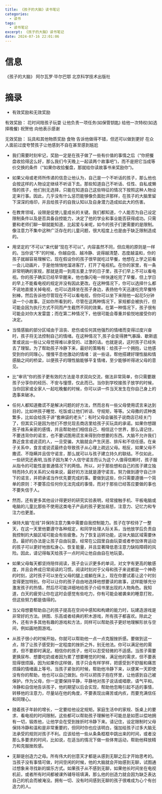 ```yaml
---
title: 《孩子的大脑》读书笔记
categories:
  - 读书
tags:
  - 读书笔记
excerpt: 《孩子的大脑》读书笔记
date: 2024-07-16 22:01:06
---
```


# 信息

《孩子的大脑》 阿尔瓦罗·毕尔巴鄂 北京科学技术出版社

# 摘录

- 有效奖励和无效奖励

有效奖励：
花时间陪孩子玩耍
让他负责一项任务(如保管钥匙)
给他一次特权(如选择晚餐)
祝贺他
向他表示感谢

无效奖励：
玩具和其他物质奖励
食物
告诉他做得不错，但还可以做到更好
在众人面前过度夸赞孩子让他感到不自在甚至感到尴尬

- 我们需要时刻牢记，奖励一定是在孩子做了一些有价值的事情之后（“你把餐盘收拾得这么好，那么我们今天晚上一起读两个故事吧”)，而不是把它当成等价交换的条件（“如果你收拾餐盘，那就给你读故事书来奖励你”)。

- 如果父母或老师所传递的信息让他认为，自己是一个不听话的孩子，那么他也会按这样的人物设定继续不听话下去。那些知道自己不听话、任性、自私或懒惰的孩子，他们别无选择，只能在知道自己这些特征的情况下按照这种人物设定来行事。因此，几乎没有什么惩罚能够像负面批评那样，在孩子的大脑里留下深深的烙印，并且给孩子的自我认知以及自身潜力造成如此大的伤害。

- 在教育领域，设限是促使儿童成长的关键。我们都知道，个人能否为自己设定限制条件以及是否具备自控能力，决定了他的学业和事业能否获得成功。只需要和老师们聊一聊就能知道，比起爱与亲呢，如今的孩子们更需要的是限制。像注意力不集中这种广泛存在的儿童问题，很大程度上也是由于缺乏限制造成的。

- 用坚定的“不可以”来代替“现在不可以”。内容虽然不同，但应用的原则是一样的。当你说“不”的时候，你越自信、越冷静、说得越清楚、态度越温和，你的孩子就越容易理解它。现在假设你的孩子很早就吃过早餐，他想在上学之前看一会儿动画片，于是他悄悄地溜进客厅，打开了电视机。在你的家里，有一条非常明确的家规，那就是周一到周五要上学的日子里，孩子们早上不可以看电视。你的孩子确实已经早早醒来，他也像闪电一样快速吃完了早餐，但上学日的早上不能看电视的规定并没有因此更改。在这种情况下，你可以选择什么都不说地直接关掉电视，也可以选择坐在孩子身边，表扬他今天迅速吃完早餐特别棒，然后告诉他尽管现在不可以看电视，但你可以坐下来陪他一起花5分钟读一个小故事。正如你所看到的，尽管在这两种情况下，家规都会被执行，但可能会因为执行方式不同而产生截然不同的效果。在第一种情况下，孩子很有可能会对你大发雷霆；而在第二种情况下，他很可能会尊重并偷悦地接受你的决定。

- 当情感脑的部分区域由于沮丧、悲伤或任何其他强烈的情绪而变得过度兴奋时，孩子将无法控制自己的情绪。在这种情况下,孩子会变得脾气暴躁、歇斯底里或说出一些让父母觉得难以承受的、过激的话。也就是说，这时孩子已经失去了理智。为了帮助孩子冷静下来，最好的策略有：给孩子一个拥抱，让他感受到你的同理心，慢慢平息他激动的情绪：说一些话，帮他搭建好理性脑和情感脑之间的桥梁，以便孩子的理性脑能够平复情绪，至少能够听得进父母的意见。

- 比“审讯”你的孩子更有效的方法是寻求双向交流，做法非常简单，你只需要跟孩子分享你的经历、不安与憧憬，仅此而已。当你到学校接孩子放学的时候，当你回家或全家人一起吃晚餐的时候，你可以讲一件当天发生在你自己身上的逸事来破冰。

- 任何人都知道撒谎不是解决问题的好方法，然而总有一些父母使用谎言来达到目的，比如哄孩子睡觉、吃饭或让他们听话、守规矩，等等。父母撒的谎种类繁多，比如会给孩子讲“套麻袋的老头”；有时父母会骗孩子说商店已经关门了，但其实只是因为他们不想兑现去商店里给孩子买玩具的承诺。如果你想跟孩子维系亲密的感情，并且帮助他们相信自己、相信这个世界，那么请记住，不要违背你的诺言，也不要试图用谎言来得到你想要的东西。大脑不允许我们靠近食言或说谎的人，一旦受骗，大脑就会产生厌恶、排斥和不信任感。在亲子关系中，食言或说谎最终会导致孩子从心理上疏远父母。相反，如果父母不撒谎、不隐瞒并且信守诺言，那么就可以与孩子建立持久的联结。不仅如此，一些研究还表明,当孩子因为某个人信守诺言而认为这个人值得信赖时，孩子服从指令的可能性是普通情况下的两倍。所以，对于那些想和自己的孩子建立独特而持久的关系的父母来说，最好的方法就是遵守诺言。努力做到遵守自己许下的诺言，并把承诺当作优先要完成的事。要做到这些，你只需要遵循一个简单的原则：不要答应任何你无法完成的事情，而对于那些已经答应要做的事也不要失信于人。

- 然而，还有更多其他设计得更好的研究实验表明，经常接触手机、平板电脑或电脑的儿童比那些不使用这类电子产品的孩子更加易怒，注意力、记忆力和专注力也更差。

- 保持大脑“在线”并保持注意力集中需要自我控制能力。孩子在学校待了一整天，在这一天里他要遵守各种规定，和同学处理人际关系，当他放学后负责自我控制的大脑区域可能会有些疲惫。为了恢复运转功能，这块大脑区域需要休息。最好的办法是让孩子自由玩耍。经常在公园里自由玩耍或者参加体育运动的孩子可以更好地放松身心、恢复能量，并且显著降低患注意力缺陷障碍的风险。因此，请记得每天给孩子一点时间让他自由自在地玩耍。

- 如果父母每天都坚持陪伴阅读，孩子会认识更多的单词，对文字有更高的敏感度，并且会养成日常阅读的习惯。阅读时刻对于父母和孩子来说都是一个神奇的时刻，这时孩子可以坐在父母的腿上或躺在床上，现在你要试着让这个时刻变得更加特别。你可以让你的孩子自由地选择他想要读的故事，这样能够充分激发孩子的热情，然后尽可能详细地给孩子介绍书里出现的人物角色。我知道，白天的疲劳让你在这时会感觉有些吃力，你有可能会被袭来的睡意打败，但这些努力都是值得的。

- 当父母想要帮助自己的孩子提高在空间中感知和构建的能力时，玩建造游戏是非常好的方法。拼图、乐高或者经典的积木游戏，所有孩子都喜欢。除此之外，还有许多其他有趣的游戏和方法，同样可以帮助孩子更好地理解形状与空间，例如画地图游戏。

- 从孩子很小的时候开始，你就可以帮助他一点一点克服挫折感。要做到这一点，除了让孩子感受到一定程度的挫折之外，别无他法。你可以满足他的需求，但不要即时满足。相信你的孩子，他可以忍受轻微的不适感。当孩子需要更换尿布、想要吃奶或者因为累了想要睡觉的时候，满足他的需求，但不要表现得很烦躁，因为如果你这样做，孩子只会有样学样，把感受到不舒服和痛苦烦躁的情绪画上等号。当孩子紧张的时候，帮助他冷静下来，以便某一天即使没有你的帮助，他也可以自己做到。你可以把孩子抱在怀里，让他感到自己被保护。作为父母，你一定要保持平静，平静地对孩子说话或唱歌，语气平和。冷静和自信地告诉孩子，他的期望以后会实现，帮助他忽略引起不适的事情，转移他的注意力，尽量站在他的角度，不要表现出痛苦或内疚，而要充满信任和同理心。

- 随着孩子年龄的增长，一定要给他设定规矩。家庭生活中的家规、饭桌上的要求、看电视的时间限制，这些都可以帮助孩子理解他不可能总是如愿以偿地拥有一切，锻炼他，让他学会在受到挫折时冷静下来。请记住，设定限制时父母保持冷静和温和是非常重要的，但同时你也应该明白，强加给孩子过多大脑无法承受的规则对孩子不利。应该给他一些从条条框框中跳出来的时间，或者没那么多要求的时间，比如说，在适当的情况下做一些体育运动，帮助他释放精力和克服挫败感。

- 无聊是创造力之母。所有伟大的创意天才都是从感到无聊之后才开始思考的。当孩子没有事情可做，时间空闲的时候，他的大脑就会开始感到无聊，试图通过想象来寻找新的娱乐方式。如果孩子从不感到无聊，如果他长时间坐在电视机前，或者所有时间都被课外辅导班填满，那么他的创造力就会因为缺乏表达自己的机会而被淹没。拥有一切、没有时间感到无聊的孩子很难成为心个有创造力的人。
